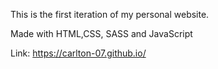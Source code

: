 
This is the first iteration of my personal website.

Made with HTML,CSS, SASS and JavaScript

Link: https://carlton-07.github.io/


